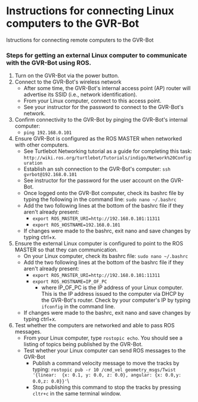 # Instructions for connecting Linux computers to the GVR-Bot 
Istructions for connecting remote computers to the GVR-Bot

### Steps for getting an external Linux computer to communicate with the GVR-Bot using ROS.
1.  Turn on the GVR-Bot via the power button.
2.  Connect to the GVR-Bot's wireless network  
    + After some time, the GVR-Bot's internal access point (AP) router will advertise its SSID (i.e., network identification).
    + From your Linux computer, connect to this access point.
    + See your instructor for the password to connect to the GVR-Bot's network.
3.  Confirm connectivity to the GVR-Bot by pinging the GVR-Bot's internal computer:  
    + `ping 192.168.0.101`   
4.  Ensure GVR-Bot is configured as the ROS MASTER when networked with other computers.
    + See Turtlebot Networking tutorial as a guide for completing this task:  `http://wiki.ros.org/turtlebot/Tutorials/indigo/Network%20Configuration`
    + Establish an ssh connection to the GVR-Bot's computer:  `ssh gvrbot@192.168.0.101`
    + See instructor for the password for the user account on the GVR-Bot.
    + Once logged onto the GVR-Bot computer, check its bashrc file by typing the following in the command line:  `sudo nano ~/.bashrc` 
    + Add the two following lines at the bottom of the bashrc file if they aren't already present:
        + `export ROS_MASTER_URI=http://192.168.0.101:11311`
        + `export ROS_HOSTNAME=192.168.0.101`
    + If changes were made to the bashrc, exit nano and save changes by typing ctrl+x.
5.  Ensure the external Linux computer is configured to point to the ROS MASTER so that they can communication.
    + On your Linux computer, check its bashrc file:  `sudo nano ~/.bashrc`
    + Add the two following lines at the bottom of the bashrc file if they aren't already present:
        + `export ROS_MASTER_URI=http://192.168.0.101:11311`
        + `export ROS_HOSTNAME=IP_OF_PC` 
            + where IP_OF_PC is the IP address of your Linux computer.  This is the IP address issued to the computer via DHCP by the GVR-Bot's router.  Check by your computer's IP by typing `ifconfig` in the command line.
    + If changes were made to the bashrc, exit nano and save changes by typing ctrl+x.
6.  Test whether the computers are networked and able to pass ROS messages.
    + From your Linux computer, type `rostopic echo`.  You should see a listing of topics being published by the GVR-Bot.
    + Test whether your Linux computer can send ROS messages to the GVR-Bot
        + Publish a command velocity message to move the tracks by typing:  `rostopic pub -r 10 /cmd_vel geometry_msgs/Twist  '{linear:  {x: 0.1, y: 0.0, z: 0.0}, angular: {x: 0.0,y: 0.0,z: 0.0}}'`\
        + Stop publishing this command to stop the tracks by pressing `cltr+c` in the same terminal window.  
    
   
            
    
              


